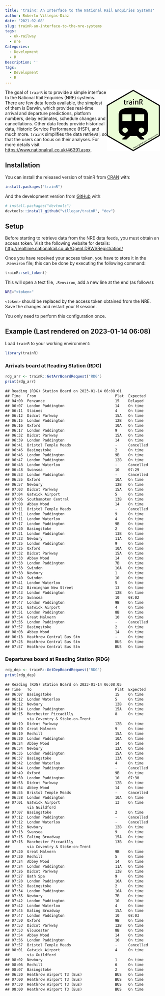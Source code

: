 ```yaml
---
title: 'trainR: An Interface to the National Rail Enquiries Systems'
author: Roberto Villegas-Diaz
date: '2021-02-08'
slug: trainR-an-interface-to-the-nre-systems
tags:
  - uk-railway
  - nre
Categories:
  - Development
  - R
Description: ''
Tags:
  - Development
  - R
---
```


<img src="https://raw.githubusercontent.com/villegar/trainR/main/inst/images/logo.png" alt="logo" align="right" height=200px/>

The goal of `trainR` is to provide a simple interface to the 
National Rail Enquiries (NRE) systems. There are few data feeds 
available, the simplest of them is Darwin, which provides real-time 
arrival and departure predictions, platform numbers, delay estimates, 
schedule changes and cancellations. Other data feeds provide historical 
data, Historic Service Performance (HSP), and much more. `trainR` 
simplifies the data retrieval, so that the users can focus on their 
analyses. For more details visit 
https://www.nationalrail.co.uk/46391.aspx.

## Installation

You can install the released version of trainR from [CRAN](https://CRAN.R-project.org) with:

``` r
install.packages("trainR")
```

And the development version from [GitHub](https://github.com/) with:

``` r
# install.packages("devtools")
devtools::install_github("villegar/trainR", "dev")
```

## Setup
Before starting to retrieve data from the NRE data feeds, you must obtain an access token. 
Visit the following website for details: http://realtime.nationalrail.co.uk/OpenLDBWSRegistration/

Once you have received your access token, you have to store it in the `.Renviron` file; this can be 
done by executing the following command:


```r
trainR::set_token()
```

This will open a text file, `.Renviron`, add a new line at the end (as follows):

```bash
NRE="<token>"
```

`<token>` should be replaced by the access token obtained from the NRE. Save the changes and restart 
your R session.

You only need to perform this configuration once.

## Example (Last rendered on 2023-01-14 06:08)

Load `trainR` to your working environment:

```r
library(trainR)
```

### Arrivals board at Reading Station (RDG)


```r
rdg_arr <- trainR::GetArrBoardRequest("RDG")
print(rdg_arr)
```

```
## Reading (RDG) Station Board on 2023-01-14 06:08:01
## Time   From                                    Plat  Expected
## 04:00  Penzance                                15    Delayed
## 06:07  London Paddington                       14    On time
## 06:11  Staines                                 4     On time
## 06:12  Didcot Parkway                          15A   On time
## 06:15  London Paddington                       12B   On time
## 06:16  Oxford                                  10A   On time
## 06:17  London Paddington                       9     On time
## 06:32  Didcot Parkway                          15A   On time
## 06:39  London Paddington                       14    On time
## 06:41  Bristol Temple Meads                    -     Cancelled
## 06:46  Basingstoke                             2     On time
## 06:46  London Paddington                       9B    On time
## 06:47  London Paddington                       12B   On time
## 06:48  London Waterloo                         -     Cancelled
## 06:48  Swansea                                 10    07:29
## 06:53  London Paddington                       -     Cancelled
## 06:55  Oxford                                  10A   On time
## 06:57  Newbury                                 12B   On time
## 07:03  Didcot Parkway                          15A   On time
## 07:04  Gatwick Airport                         5     On time
## 07:06  Southampton Central                     13B   On time
## 07:08  Abbey Wood                              14    On time
## 07:11  Bristol Temple Meads                    -     Cancelled
## 07:11  London Paddington                       9     On time
## 07:11  London Waterloo                         4     On time
## 07:17  London Paddington                       9B    On time
## 07:20  Basingstoke                             2     On time
## 07:21  London Paddington                       13B   On time
## 07:23  Newbury                                 11A   On time
## 07:25  London Paddington                       9     On time
## 07:25  Oxford                                  10A   On time
## 07:32  Didcot Parkway                          15A   On time
## 07:33  Abbey Wood                              14    On time
## 07:33  London Paddington                       7B    On time
## 07:33  Swindon                                 10A   On time
## 07:38  Newbury                                 1     On time
## 07:40  Swindon                                 10    On time
## 07:41  London Waterloo                         5     On time
## 07:42  Birmingham New Street                   13    On time
## 07:43  London Paddington                       12B   On time
## 07:45  Swansea                                 10    08:02
## 07:47  London Paddington                       9B    On time
## 07:51  Gatwick Airport                         4     On time
## 07:51  London Paddington                       8B    On time
## 07:54  Great Malvern                           10    On time
## 07:55  London Paddington                       -     Cancelled
## 07:57  Basingstoke                             2     On time
## 08:03  Abbey Wood                              14    On time
## 06:13  Heathrow Central Bus Stn                -     On time
## 07:25  Heathrow Central Bus Stn                BUS   On time
## 07:57  Heathrow Central Bus Stn                BUS   On time
```

### Departures board at Reading Station (RDG)


```r
rdg_dep <- trainR::GetDepBoardRequest("RDG")
print(rdg_dep)
```

```
## Reading (RDG) Station Board on 2023-01-14 06:08:05
## Time   To                                      Plat  Expected
## 06:07  Basingstoke                             15    On time
## 06:12  London Waterloo                         5     On time
## 06:12  Newbury                                 12B   On time
## 06:14  London Paddington                       15A   On time
## 06:15  Manchester Piccadilly                   8     On time
##        via Coventry & Stoke-on-Trent           
## 06:19  Didcot Parkway                          12B   On time
## 06:19  Great Malvern                           9     On time
## 06:19  Redhill                                 15A   On time
## 06:20  London Paddington                       10A   On time
## 06:24  Abbey Wood                              14    On time
## 06:34  Newbury                                 12A   On time
## 06:35  London Paddington                       15A   On time
## 06:37  Basingstoke                             13A   On time
## 06:42  London Waterloo                         4     On time
## 06:44  London Paddington                       -     Cancelled
## 06:49  Oxford                                  9B    On time
## 06:50  London Paddington                       10    07:30
## 06:53  Didcot Parkway                          12B   On time
## 06:54  Abbey Wood                              14    On time
## 06:55  Bristol Temple Meads                    -     Cancelled
## 06:58  London Paddington                       10A   On time
## 07:01  Gatwick Airport                         13    On time
##        via Guildford                           
## 07:07  Basingstoke                             2     On time
## 07:12  London Paddington                       -     Cancelled
## 07:12  London Waterloo                         -     Cancelled
## 07:12  Newbury                                 12B   On time
## 07:13  Swansea                                 9     On time
## 07:15  Ealing Broadway                         15A   On time
## 07:15  Manchester Piccadilly                   13B   On time
##        via Coventry & Stoke-on-Trent           
## 07:20  Great Malvern                           9B    On time
## 07:20  Redhill                                 5     On time
## 07:24  Abbey Wood                              14    On time
## 07:24  London Paddington                       11A   On time
## 07:26  Didcot Parkway                          13B   On time
## 07:27  Bath Spa                                9     On time
## 07:28  London Paddington                       10A   On time
## 07:32  Basingstoke                             2     On time
## 07:34  London Paddington                       10A   On time
## 07:35  Newbury                                 7B    On time
## 07:42  London Paddington                       10    On time
## 07:42  London Waterloo                         4     On time
## 07:45  Ealing Broadway                         15A   On time
## 07:47  London Paddington                       10    08:03
## 07:50  Oxford                                  9B    On time
## 07:53  Didcot Parkway                          12B   On time
## 07:53  Gloucester                              8B    On time
## 07:54  Abbey Wood                              14    On time
## 07:56  London Paddington                       10    On time
## 07:57  Bristol Temple Meads                    -     Cancelled
## 08:01  Gatwick Airport                         4     On time
##        via Guildford                           
## 08:02  Newbury                                 1     On time
## 08:06  Redhill                                 6     On time
## 08:07  Basingstoke                             2     On time
## 06:30  Heathrow Airport T3 (Bus)               BUS   On time
## 07:00  Heathrow Airport T3 (Bus)               BUS   On time
## 07:30  Heathrow Airport T3 (Bus)               BUS   On time
## 08:00  Heathrow Airport T3 (Bus)               BUS   On time
```

